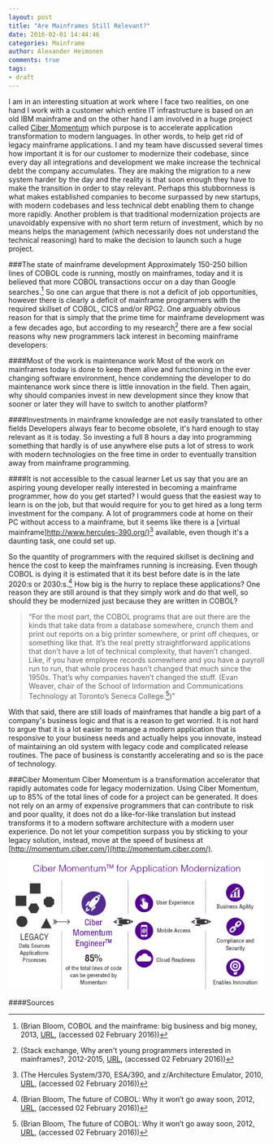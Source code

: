```yaml
---
layout: post
title: "Are Mainframes Still Relevant?"
date: 2016-02-01 14:44:46
categories: Mainframe
author: Alexander Heimonen
comments: true
tags:
- draft
---
```

I am in an interesting situation at work where I face two realities, on one hand I work with a customer which entire IT infrastructure is based on an old IBM mainframe and on the other hand I am involved in a huge project called [Ciber Momentum](http://momentum.ciber.com/) which purpose is to accelerate application transformation to modern languages. In other words, to help get rid of legacy mainframe applications. I and my team have discussed several times how important it is for our customer to modernize their codebase, since every day all integrations and development we make increase the technical debt the company accumulates. They are making the migration to a new system harder by the day and the reality is that soon enough they have to make the transition in order to stay relevant. Perhaps this stubbornness is what makes established companies to become surpassed by new startups, with modern codebases and less technical debt enabling them to change more rapidly. Another problem is that traditional modernization projects are unavoidably expensive with no short term return of investment, which by no means helps the management (which necessarily does not understand the technical reasoning) hard to make the decision to launch such a huge project.

###The state of mainframe development
Approximately 150-250 billion lines of COBOL code is running, mostly on mainframes, today and it is believed that more COBOL transactions occur on a day than Google searches.[^1] So one can argue that there is not a deficit of job opportunities, however there is clearly a deficit of mainframe programmers with the required skillset of COBOL, CICS and/or RPG2. One arguably obvious reason for that is simply that the prime time for mainframe development was a few decades ago, but according to my research[^2] there are a few social reasons why new programmers lack interest in becoming mainframe developers:

####Most of the work is maintenance work
Most of the work on mainframes today is done to keep them alive and functioning in the ever changing software environment, hence condemning the developer to do maintenance work since there is little innovation in the field. Then again, why should companies invest in new development since they know that sooner or later they will have to switch to another platform?

####Investments in mainframe knowledge are not easily translated to other fields
Developers always fear to become obsolete, it's hard enough to stay relevant as it is today. So investing a full 8 hours a day into programming something that hardly is of use anywhere else puts a lot of stress to work with modern technologies on the free time in order to eventually transition away from mainframe programming. 

####It is not accessible to the casual learner
Let us say that you are an aspiring young developer really interested in becoming a mainframe programmer, how do you get started? I would guess that the easiest way to learn is on the job, but that would require for you to get hired as a long term investment for the company. A lot of programmers code at home on their PC without access to a mainframe, but it seems like there is a [virtual mainframe]http://www.hercules-390.org/)[^4] available, even though it's a daunting task, one could set up.

So the quantity of programmers with the required skillset is declining and hence the cost to keep the mainframes running is increasing. Even though COBOL is dying it is estimated that it its best before date is in the late 2020:s or 2030:s.[^3] How big is the hurry to replace these applications? One reason they are still around is that they simply work and do that well, so should they be modernized just because they are written in COBOL? 

>“For the most part, the COBOL programs that are out there are the kinds that take data from a database somewhere, crunch them and print out reports on a big printer somewhere, or print off cheques, or something like that. It’s the real pretty straightforward applications that don’t have a lot of technical complexity, that haven’t changed. Like, if you have employee records somewhere and you have a payroll run to run, that whole process hasn’t changed that much since the 1950s. That’s why companies haven’t changed the stuff. (Evan Weaver, chair of the School of Information and Communications Technology at Toronto’s Seneca College.[^3])"

With that said, there are still loads of mainframes that handle a big part of a company's business logic and that is a reason to get worried. It is not hard to argue that it is a lot easier to manage a modern application that is responsive to your business needs and actually helps you innovate, instead of maintaining an old system with legacy code and complicated release routines. The pace of business is constantly accelerating and so is the pace of technology.

###Ciber Momentum
Ciber Momentum is a transformation accelerator that rapidly automates code for legacy modernization. Using Ciber Momentum, up to 85% of the total lines of code for a project can be generated. It does not rely on an army of expensive programmers that can contribute to risk and poor quality, it does not do a like-for-like translation but instead transforms it to a modern software architecture with a modern user experience. Do not let your competition surpass you by sticking to your legacy solution, instead, move at the speed of business at [http://momentum.ciber.com/](http://momentum.ciber.com/).

<img src="https://github.com/Oberheim/oberheim.github.io/raw/master/_assets/images/Ciber-Momentum-Transformation-Accelerator.jpg" alt="Ciber Momentum for Application Modernization" style="max-width: 100%;height:auto;" />

####Sources
[^1]:(Brian Bloom, COBOL and the mainframe: big business and big money, 2013, [URL](http://blog.stafflink.ca/recruiting-tips/cobol-and-the-mainframe-big-business-and-big-money), (accessed 02 February 2016))
[^2]:(Stack exchange, Why aren't young programmers interested in mainframes?, 2012-2015, [URL](http://programmers.stackexchange.com/questions/75486/why-arent-young-programmers-interested-in-mainframes), (accessed 02 February 2016))
[^3]:(Brian Bloom, The future of COBOL: Why it won’t go away soon, 2012, [URL](http://www.itworldcanada.com/article/the-future-of-cobol-why-it-wont-go-away-soon/45722), (accessed 02 February 2016))
[^4]:(The Hercules System/370, ESA/390, and  z/Architecture Emulator, 2010, [URL](http://www.hercules-390.org/), (accessed 02 February 2016))
